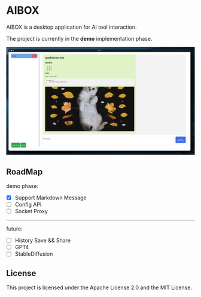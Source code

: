 # AIBOX

AIBOX is a desktop application for AI tool interaction. 

The project is currently in the **demo** implementation phase.

![intro](./readme/intro.png)

## RoadMap

demo phase:

- [x] Support Markdown Message
- [ ] Config API
- [ ] Socket Proxy

--- 

future:

- [ ] History Save && Share
- [ ] GPT4
- [ ] StableDiffusion

## License

This project is licensed under the Apache License 2.0 and the MIT License.